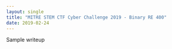 ```yaml
---
layout: single
title: "MITRE STEM CTF Cyber Challenge 2019 - Binary RE 400"
date: 2019-02-24
---
```


Sample writeup
